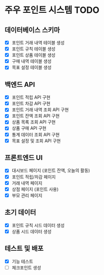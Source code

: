 # 주우 포인트 시스템 TODO

## 데이터베이스 스키마
- [x] 포인트 거래 내역 테이블 생성
- [x] 포인트 규칙 테이블 생성
- [x] 포인트 상품 테이블 생성
- [x] 구매 내역 테이블 생성
- [x] 목표 설정 테이블 생성

## 백엔드 API
- [x] 포인트 적립 API 구현
- [x] 포인트 차감 API 구현
- [x] 포인트 거래 내역 조회 API 구현
- [x] 포인트 잔액 조회 API 구현
- [x] 상품 목록 조회 API 구현
- [x] 상품 구매 API 구현
- [x] 통계 데이터 조회 API 구현
- [x] 목표 설정 및 조회 API 구현

## 프론트엔드 UI
- [x] 대시보드 페이지 (포인트 잔액, 오늘의 활동)
- [x] 포인트 적립/차감 페이지
- [x] 거래 내역 페이지
- [x] 상점 페이지 (포인트 사용)
- [x] 부모 관리 페이지

## 초기 데이터
- [x] 포인트 규칙 시드 데이터 생성
- [x] 상품 시드 데이터 생성

## 테스트 및 배포
- [x] 기능 테스트
- [ ] 체크포인트 생성
